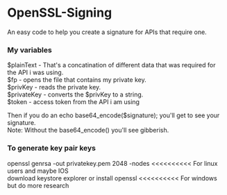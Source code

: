 # OpenSSL-Signing
An easy code to help you create a signature for APIs that require one.


### My variables
$plainText - That's a concatination of different data that was required for the API i was using. <br />
$fp - opens the file that contains my private key. <br />
$privKey - reads the private key. <br />
$privateKey - converts the $privKey to a string. <br />
$token - access token from the API i am using <br />

Then if you do an echo base64_encode($signature); you'll get to see your signature. <br />
Note: Without the  base64_encode() you'll see gibberish. <br />

### To generate key pair keys
openssl genrsa -out privatekey.pem 2048 -nodes <<<<<<<<<< For linux users and maybe IOS <br />
download keystore explorer or install openssl <<<<<<<<<< For windows but do more research  <br />
